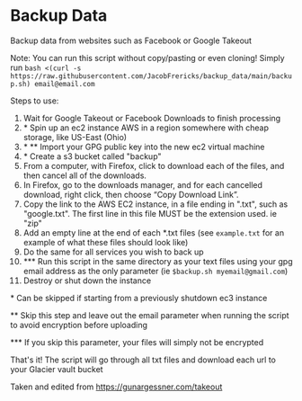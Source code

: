 # Backup Data
Backup data from websites such as Facebook or Google Takeout

Note: You can run this script without copy/pasting or even cloning! Simply run `bash <(curl -s https://raw.githubusercontent.com/JacobFrericks/backup_data/main/backup.sh) email@email.com`

Steps to use:
1. Wait for Google Takeout or Facebook Downloads to finish processing
1. \* Spin up an ec2 instance AWS in a region somewhere with cheap storage, like US-East (Ohio)
1. \* \*\* Import your GPG public key into the new ec2 virtual machine
1. \* Create a s3 bucket called "backup"
1. From a computer, with Firefox, click to download each of the files, and then cancel all of the downloads.
1. In Firefox, go to the downloads manager, and for each cancelled download, right click, then choose “Copy Download Link”.
1. Copy the link to the AWS EC2 instance, in a file ending in ".txt", such as "google.txt". The first line in this file MUST be the extension used. ie "zip"
1. Add an empty line at the end of each *.txt files (see `example.txt` for an example of what these files should look like)
1. Do the same for all services you wish to back up
1. \*\*\* Run this script in the same directory as your text files using your gpg email address as the only parameter (ie `$backup.sh myemail@gmail.com`)
1. Destroy or shut down the instance

\* Can be skipped if starting from a previously shutdown ec3 instance

\** Skip this step and leave out the email parameter when running the script to avoid encryption before uploading

\*\*\* If you skip this parameter, your files will simply not be encrypted

That's it! The script will go through all txt files and download each url to your Glacier vault bucket

Taken and edited from https://gunargessner.com/takeout
